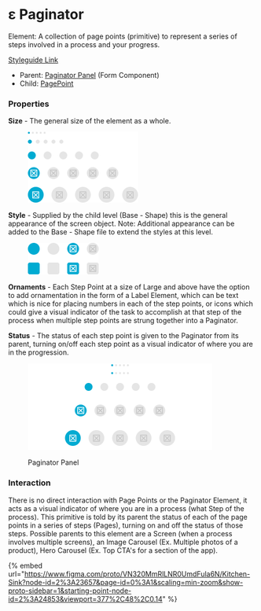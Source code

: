 # ε Paginator

Element: A collection of page points (primitive) to represent a series of steps involved in a process and your progress.

[Styleguide Link](https://zpl.io/aRRyz5E)

* Parent: [Paginator Panel](../../components/stepper-panel.md) (Form Component)
* Child: [PagePoint](steppoint.md)

### Properties

**Size** - The general size of the element as a whole.

<figure><img src="../../../.gitbook/assets/Size.png" alt=""><figcaption></figcaption></figure>

**Style** - Supplied by the child level (Base - Shape) this is the general appearance of the screen object. Note: Additional appearance can be added to the Base - Shape file to extend the styles at this level.

<figure><img src="../../../.gitbook/assets/Style.png" alt=""><figcaption></figcaption></figure>

**Ornaments** - Each Step Point at a size of Large and above have the option to add ornamentation in the form of a Label Element, which can be text which is nice for placing numbers in each of the step points, or icons which could give a visual indicator of the task to accomplish at that step of the process when multiple step points are strung together into a Paginator.

**Status** - The status of each step point is given to the Paginator from its parent, turning on/off each step point as a visual indicator of where you are in the progression.

<figure><img src="../../../.gitbook/assets/Panel (1).png" alt=""><figcaption><p>Paginator Panel</p></figcaption></figure>

### Interaction

There is no direct interaction with Page Points or the Paginator Element, it acts as a visual indicator of where you are in a process (what Step of the process). This primitive is told by its parent the status of each of the page points in a series of steps (Pages), turning on and off the status of those steps. Possible parents to this element are a Screen (when a process involves multiple screens), an Image Carousel (Ex. Multiple photos of a product), Hero Carousel (Ex. Top CTA's for a section of the app).

{% embed url="https://www.figma.com/proto/VN320MmRlLNR0UmdFula6N/Kitchen-Sink?node-id=2%3A23657&page-id=0%3A1&scaling=min-zoom&show-proto-sidebar=1&starting-point-node-id=2%3A24853&viewport=377%2C48%2C0.14" %}
